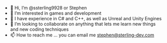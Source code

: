 - 👋 Hi, I’m @ssterling9928 or Stephen 
- 👀 I’m interested in games and development
- 🌱 I have experience in C# and C++, as well as Unreal and Unity Engines
- 💞️ I’m looking to collaborate on anything that lets me learn new things and new coding techniques
- 📫 How to reach me ...  you can email me stephen@sterling-dev.com

<!---
ssterling9928/ssterling9928 is a ✨ special ✨ repository because its `README.md` (this file) appears on your GitHub profile.
You can click the Preview link to take a look at your changes.
--->
